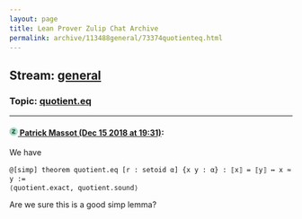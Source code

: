 ```yaml
---
layout: page
title: Lean Prover Zulip Chat Archive 
permalink: archive/113488general/73374quotienteq.html
---
```


## Stream: [general](index.html)
### Topic: [quotient.eq](73374quotienteq.html)

---

#### [![Click to go to Zulip](../../assets/img/zulip2.png) Patrick Massot (Dec 15 2018 at 19:31)](https://leanprover.zulipchat.com/#narrow/stream/113488-general/topic/quotient.eq/near/151846739):
We have 
```lean
@[simp] theorem quotient.eq [r : setoid α] {x y : α} : ⟦x⟧ = ⟦y⟧ ↔ x ≈ y :=
⟨quotient.exact, quotient.sound⟩
```
Are we sure this is a good simp lemma?

